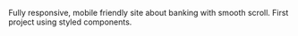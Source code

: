 Fully responsive, mobile friendly site about banking with smooth scroll.
First project using styled components.
